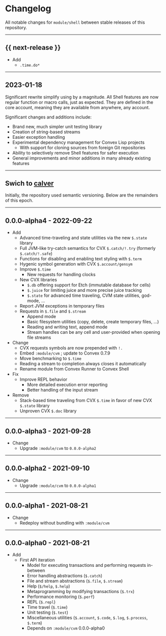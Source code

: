 # Changelog

All notable changes for `module/shell` between stable releases of this
repository.


---


## {{ next-release }}

- Add
    - `.time.do*` 

---


## 2023-01-18

Significant rewrite simplify using by a magnitude. All Shell features are now
regular function or macro calls, just as expected. They are defined in the core
account, meaning they are available from anywhere, any account.

Significant changes and additions include:

- Brand new, much simpler unit testing library
- Creation of string-based streams
- Easier exception handling
- Experimental dependency management for Convex Lisp projects
    - With support for cloning sources from foreign Git repositories 
- Ability to selectively remove Shell features for safer execution
- General improvements and minor additions in many already existing features


---


## Swich to [calver](https://calver.org)

Initially, the repository used semantic versioning. Below are the remainders of
this epoch.


---


## 0.0.0-alpha4 - 2022-09-22

- Add
    - Advanced time-traveling and state utilities via the new `$.state` library
    - Full JVM-like try-catch semantics for CVX `$.catch/!.try` (formerly `$.catch/!.safe`)
    - Functions for disabling and enabling text styling with `$.term`
    - Hygenic symbol generation with CVX `$.account/gensym`
    - Improve `$.time`
        - New requests for handling clocks
    - New CVX libraries
        - `$.db` offering support for Etch (immutable database for cells)
        - `$.juice` for limiting juice and more precise juice tracking
        - `$.state` for advanced time traveling, CVM state utilities, god-mode, ...
    - Report JVM exceptions in temporary files
    - Requests in `$.file` and `$.stream`
        - Append mode
        - Basic filesystem utilities (copy, delete, create temporary files, ...)
        - Reading and writing text, append mode
        - Stream handles can be any cell and user-provided when opening file streams
- Change
    - CVX requests symbols are now prepended with `!.`
    - Embed `:module/cvm` ; update to Convex 0.7.9
    - Move benchmarking to `$.time`
    - Reading a stream to completion always closes it automatically
    - Rename module from Convex Runner to Convex Shell
- Fix
    - Improve REPL behavior
        - More detailed execution error reporting
        - Better handling of the input stream
- Remove
    - Stack-based time traveling from CVX `$.time` in favor of new CVX `$.state` library
    - Unproven CVX `$.doc` library


---


## 0.0.0-alpha3 - 2021-09-28

- Change
    - Upgrade `:module/cvm` to `0.0.0-alpha2`


---


## 0.0.0-alpha2 - 2021-09-10

- Change
    - Upgrade `:module/cvm` to `0.0.0-alpha1`


---


## 0.0.0-alpha1 - 2021-08-21

- Change
    - Redeploy without bundling with `:module/cvm`


---


## 0.0.0-alpha0 - 2021-08-21

- Add
    - First API iteration
        - Model for executing transactions and performing requests in-between
        - Error handling abstractions (`$.catch`)
        - File and stream abstractions (`$.file`, `$.stream`)
        - Help (`$/help`, `$.help`)
        - Metaprogramming by modifying transactions (`$.trx`)
        - Performance monitoring (`$.perf`)
        - REPL (`$.repl`)
        - Time travel (`$.time`)
        - Unit testing (`$.test`)
        - Miscellaneous utilities (`$.account`, `$.code`, `$.log`, `$.process`, `$.term`)
        - Depends on `:module/cvm` 0.0.0-alpha0
